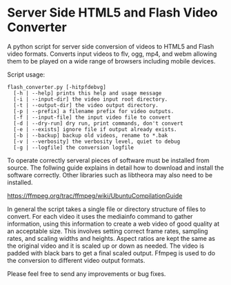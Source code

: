 Server Side HTML5 and Flash Video Converter
==============

A python script for server side conversion of videos to HTML5 and Flash video
formats.  Converts input videos to flv, ogg, mp4, and webm allowing them to be
played on a wide range of browsers including mobile devices.

Script usage:

    flash_converter.py [-hitpfdebvg]
      [-h | --help] prints this help and usage message
      [-i | --input-dir] the video input root directory.
      [-t | --output-dir] the video output directory.
      [-p | --prefix] a filename prefix for video outputs.
      [-f | --input-file] the input video file to convert
      [-d | --dry-run] dry run, print commands, don't convert
      [-e | --exists] ignore file if output already exists.
      [-b | --backup] backup old videos, rename to *.bak
      [-v | --verbosity] the verbosity level, quiet to debug
      [-g | --logfile] the conversion logfile

To operate correctly serveral pieces of software must be installed from source.
The follwing guide explains in detail how to download and install the software
correctly. Other libraries such as libtheora may also need to be installed.

https://ffmpeg.org/trac/ffmpeg/wiki/UbuntuCompilationGuide

In general the script takes a single file or directory structure of files to 
convert.  For each video it uses the mediainfo command to gather information, 
using this information to create a web video of good quality at an acceptable
size.  This involves setting correct frame rates, sampling rates, and scaling
widths and heights.  Aspect ratios are kept the same as the original video and
it is scaled up or down as needed.  The video is padded with black bars to get
a final scaled output. Ffmpeg is used to do the conversion to different video 
output formats.

Please feel free to send any improvements or bug fixes.